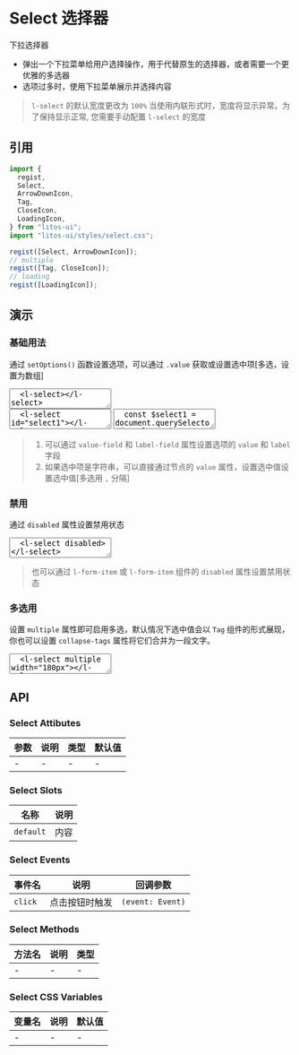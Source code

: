 # Select 选择器

下拉选择器

- 弹出一个下拉菜单给用户选择操作，用于代替原生的选择器，或者需要一个更优雅的多选器
- 选项过多时，使用下拉菜单展示并选择内容

> `l-select` 的默认宽度更改为 `100%` 当使用内联形式时，宽度将显示异常。为了保持显示正常, 您需要手动配置 `l-select` 的宽度

## 引用

```js
import {
  regist,
  Select,
  ArrowDownIcon,
  Tag,
  CloseIcon,
  LoadingIcon,
} from "litos-ui";
import "litos-ui/styles/select.css";

regist([Select, ArrowDownIcon]);
// multiple
regist([Tag, CloseIcon]);
// loading
regist([LoadingIcon]);
```

## 演示

<script setup>
  import { $, iterate } from 'ph-utils/dom';
  import { onMounted, onUnmounted, nextTick } from 'vue';
  const fruits = ["苹果", "香蕉", "橙子", "葡萄", "柠檬", "草莓", "樱桃", "芒果", "猕猴桃", "杨梅", "菠萝", "西瓜", "哈密瓜", "桃子", "梨", "柿子", "榴莲", "椰子", "龙眼", "荔枝"];
  const options = fruits.map((item, i) => { return { value: i, label: item } });

  let $selects;

  onMounted(() => {
    if (!import.meta.env.SSR) {
      nextTick(() => {
        $selects = $('l-select');
        if ($selects && $selects.length > 0) {
          iterate($selects, (el) => {
            el.setOptions(options);
          });
          $selects[0].value = 0;
        }
      });
    }
  });

  onUnmounted(() => {
    $selects = null;
  });
</script>

### 基础用法

通过 `setOptions()` 函数设置选项，可以通过 `.value` 获取或设置选中项[多选，设置为数组]

<ClientOnly>
<l-code-preview>
<textarea lang="html">
  <l-select></l-select>
</textarea>
<div class="source">
<textarea lang="html">
  <l-select id="select1"></l-select>
</textarea>
<textarea lang="js">
  const $select1 = document.querySelector('#select1');
  $select1.setOptions([{value:0,label:'苹果'}, {value:1,label:'香蕉'}]);
  // 多选 $select1.value = [0, 1];
  $select1.value = 0;
</textarea>
</div>
</l-code-preview>
</ClientOnly>

> 1. 可以通过 `value-field` 和 `label-field` 属性设置选项的 `value` 和 `label` 字段
> 2. 如果选中项是字符串，可以直接通过节点的 `value` 属性，设置选中值设置选中值[多选用 `,` 分隔]

### 禁用

通过 `disabled` 属性设置禁用状态

<ClientOnly>
<l-code-preview>
<textarea lang="html">
  <l-select disabled></l-select>
</textarea>
</l-code-preview>
</ClientOnly>

> 也可以通过 `l-form-item` 或 `l-form-item` 组件的 `disabled` 属性设置禁用状态

### 多选用

设置 `multiple` 属性即可启用多选，默认情况下选中值会以 `Tag` 组件的形式展现， 你也可以设置 `collapse-tags` 属性将它们合并为一段文字。

<ClientOnly>
<l-code-preview>
<textarea lang="html">
  <l-select multiple width="180px"></l-select>
  <l-select multiple collapse-tags width="180px"></l-select>
</textarea>
</l-code-preview>
</ClientOnly>

## API

### Select Attibutes

<!-- prettier-ignore -->
| 参数 | 说明 | 类型 | 默认值 |
| --- | --- | --- | --- |
| - | - | - | - |

### Select Slots

<!-- prettier-ignore -->
| 名称 | 说明 |
| --- | --- |
| `default` | 内容 |

### Select Events

<!-- prettier-ignore -->
| 事件名 | 说明 | 回调参数 |
| --- | --- | --- |
| `click` | 点击按钮时触发 | `(event: Event)` |

### Select Methods

<!-- prettier-ignore -->
| 方法名 | 说明 | 类型 |
| --- | --- | --- |
| - | - | - |

### Select CSS Variables

<!-- prettier-ignore -->
| 变量名 | 说明 | 默认值 |
| --- | --- | --- |
| - | - | - |
